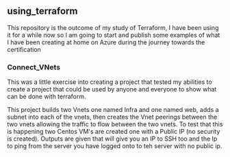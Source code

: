 ## using_terraform
This repository is the outcome of my study of Terraform, I have been using it for a while now so I am going to start and publish some examples of what I have been creating at home on Azure during the journey towards the certification

### Connect_VNets

This was a little exercise into creating a project that tested my abilities to create a project that could be used by anyone and everyone to show what can be done with terraform.

This project builds two Vnets one named Infra and one named web, adds a subnet into each of the vnets, then creates the Vnet peerings between the two vnets allowing the traffic to flow between the two vnets. To test that this is happening two Centos VM's are created one with a Public IP (no security is created).  Outputs are given that will give you an IP to SSH too and the Ip to ping from the server you have logged onto to teh server with no public ip. 
